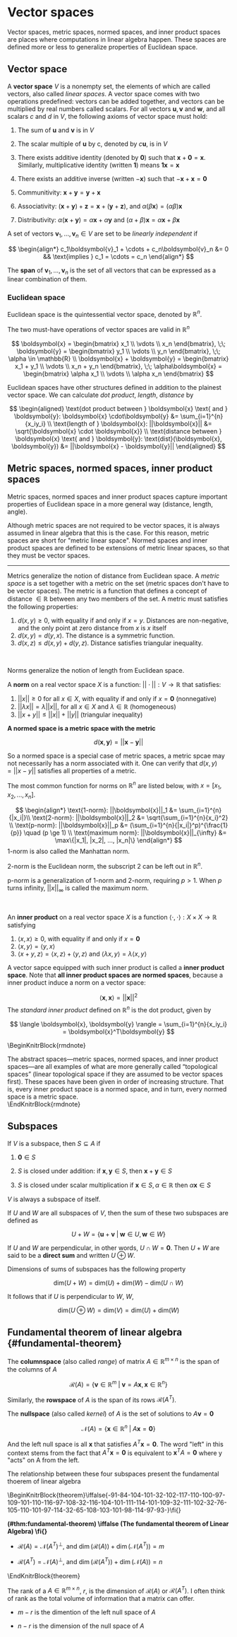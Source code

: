 
# Vector spaces 

Vector spaces, metric spaces, normed spaces, and inner product spaces are places where computations in linear algebra happen. These spaces are defined more or less to generalize properties of Euclidean space.  

## Vector space 

A **vector space** $V$ is a nonempty set, the elements of which are called vectors, also called *linear spaces*. A vector space comes with two operations predefined: vectors can be added together, and vectors can be multiplied by real numbers called scalars. For all vectors $\boldsymbol{u}, \boldsymbol{v}$ and $\boldsymbol{w}$, and all scalars $c$ and $d$ in $V$, the following axioms of vector space must hold:   

1. The sum of $\boldsymbol{u}$ and $\boldsymbol{v}$ is in $V$ 

2. The scalar multiple of $\boldsymbol{u}$ by c, denoted by $c\boldsymbol{u}$, is in $V$  

3. There exists additive identity (denoted by $\boldsymbol{0}$) such that $\boldsymbol{x} + \boldsymbol{0} = \boldsymbol{x}$. Similarly, multiplicative identity (written $\boldsymbol{1}$) means $\boldsymbol{1}\boldsymbol{x} = \boldsymbol{x}$  

4. There exists an additive inverse (written $-\boldsymbol{x}$) such that $-\boldsymbol{x} + \boldsymbol{x} = \boldsymbol{0}$  

5. Communitivity: $\boldsymbol{x} + \boldsymbol{y} = \boldsymbol{y} + \boldsymbol{x}$

6. Associativity: $(\boldsymbol{x} + \boldsymbol{y}) + \boldsymbol{z} = \boldsymbol{x} + (\boldsymbol{y} + \boldsymbol{z})$, and $\alpha(\beta\boldsymbol{x}) = (\alpha\beta)\boldsymbol{x}$  

7. Distributivity: $\alpha(\boldsymbol{x} + \boldsymbol{y}) = \alpha\boldsymbol{x} + \alpha\boldsymbol{y}$ and $(\alpha + \beta)\boldsymbol{x} = \alpha\boldsymbol{x} + \beta\boldsymbol{x}$
 
 
A set of vectors $\boldsymbol{v}_1, ..., \boldsymbol{v}_n \in V$ are set to be *linearly independent* if 

$$
\begin{align*}
c_1\boldsymbol{v}_1 + \cdots + c_n\boldsymbol{v}_n &= 0 && \text{implies } c_1 = \cdots = c_n
\end{align*}
$$

The **span** of  $\boldsymbol{v}_1, ..., \boldsymbol{v}_n$  is the set of all vectors that can be expressed as a linear combination of them. 

### Euclidean space 

Euclidean space is the quintessential vector space, denoted by $\mathbb{R}^n$. 

The two must-have operations of vector spaces are valid in $\mathbb{R}^n$  

$$
\boldsymbol{x} = 
\begin{bmatrix}
x_1 \\
\vdots \\
x_n
\end{bmatrix}, \;\;
\boldsymbol{y} = 
\begin{bmatrix}
y_1 \\
\vdots \\
y_n
\end{bmatrix}, \;\;
\alpha \in \mathbb{R} \\
\boldsymbol{x} + \boldsymbol{y} = 
\begin{bmatrix}
x_1 + y_1 \\
\vdots \\
x_n + y_n
\end{bmatrix}, \;\;
\alpha\boldsymbol{x} = 
\begin{bmatrix}
\alpha x_1 \\
\vdots \\
\alpha x_n
\end{bmatrix}
$$

Euclidean spaces have other structures defined in addition to the plainest vector space. We can calculate *dot product*, *length*, *distance* by

$$
\begin{aligned}
\text{dot product between }  \boldsymbol{x} \text{ and } \boldsymbol{y}: \boldsymbol{x} \cdot\boldsymbol{y} &= \sum_{i=1}^{n}{x_iy_i} \\
\text{length of } \boldsymbol{x}: ||\boldsymbol{x}|| &= \sqrt{\boldsymbol{x} \cdot \boldsymbol{x}} \\
\text{distance between } \boldsymbol{x} \text{ and } \boldsymbol{y}: \text{dist}(\boldsymbol{x}, \boldsymbol{y}) &= ||\boldsymbol{x} - \boldsymbol{y}||
\end{aligned}
$$



## Metric spaces, normed spaces, inner product spaces


Metric spaces, normed spaces and inner product spaces capture important properties of Euclidean space in a more general way (distance, length, angle). 

Although metric spaces are not required to be vector spaces, it is always assumed in linear algebra that this is the case. For this reason, metric spaces are short for "metric linear space". Normed spaces and inner product spaces are defined to be extensions of metric linear spaces, so that they must be vector spaces. 

<hr>

Metrics generalize the notion of distance from Euclidean space. A *metric space* is a set together with a metric on the set (metric spaces don't have to be vector spaces). The metric is a function that defines a concept of distance $\in \mathbb{R}$ between any two members of the set. A metric must satisfies the following properties: 

1. $d(x, y) \ge 0$, with equality if and only if $x = y$. Distances are non-negative, and the only point at zero distance from $x$ is $x$ itself  
2. $d(x, y) = d(y, x)$. The distance is a symmetric function. 
3. $d(x, z) \le d(x, y) + d(y, z)$. Distance satisfies triangular inequality. 

<br>

Norms generalize the notion of length from Euclidean space. 

A **norm** on a real vector space $X$ is a function: $||\cdot||: V \rightarrow \mathbb{R}$ that satisfies: 

1. $||x|| \ge 0$ for all $x \in X$, with equality if and only if $x = \boldsymbol{0}$ (nonnegative)  
2. $||\lambda x|| = \lambda ||x||$, for all $x \in X$ and $\lambda \in \mathbb{R}$ (homogeneous)  
3. $||x + y|| \le ||x|| + ||y||$ (triangular inequality)  

**A normed space is a metric space with the metric** 

$$
d(\boldsymbol{x}, \boldsymbol{y}) = ||\boldsymbol{x} - \boldsymbol{y}||
$$

So a normed space is a special case of metric spaces, a metric spcae may not necessarily has a norm associated with it. One can verify that $d(x, y) = ||x - y||$ satisfies all properties of a metric. 

The most common function for norms on $\mathbb{R}^n$ are listed below, with $x = [x_1, x_2, ..., x_n]$. 

$$
\begin{align*}
\text{1-norm}: ||\boldsymbol{x}||_1 &= \sum_{i=1}^{n}{|x_i|}\\
\text{2-norm}: ||\boldsymbol{x}||_2 &= \sqrt{\sum_{i=1}^{n}{x_i}^2} \\
\text{p-norm}: ||\boldsymbol{x}||_p &= (\sum_{i=1}^{n}{|x_i|}^p)^{\frac{1}{p}} \quad (p \ge 1) \\
\text{maximum norm}: ||\boldsymbol{x}||_{\infty} &= \max\{|x_1|, |x_2|, ..., |x_n|\}
\end{align*}
$$
1-norm is also called the Manhattan norm. 

2-norm is the Euclidean norm, the subscript $2$ can be left out in $\mathbb{R}^n$. 

p-norm is a generalization of 1-norm and 2-norm, requiring $p > 1$. When $p$ turns infinity, $||x||_{\infty}$ is called the maximum norm. 

<br>

An **inner product** on a real vector space $X$ is a function $\langle \cdot, \cdot\rangle: X \times X \rightarrow \mathbb{R}$ satisfying 

1. $\langle x, x \rangle \ge 0$, with equality if and only if $x = \boldsymbol{0}$   
2. $\langle x, y \rangle = \langle y, x \rangle$
3. $\langle x + y, z\rangle = \langle x, z\rangle + \langle y, z\rangle$ and $\langle \lambda x, y\rangle = \lambda \langle x, y \rangle$

A vector sapce equipped with such inner product is called a **inner product space**. Note that **all inner product spaces are normed spaces**, because a inner product induce a norm on a vector space: 

$$
\langle \boldsymbol{x}, \boldsymbol{\boldsymbol{x}} \rangle = ||\boldsymbol{x}||^2  
$$
The *standard inner product* defined on $\mathbb{R}^{n}$ is the dot product,  given by 

$$
\langle \boldsymbol{x}, \boldsymbol{y} \rangle = \sum_{i=1}^{n}{x_iy_i} = \boldsymbol{x}^T\boldsymbol{y}
$$


\BeginKnitrBlock{rmdnote}<div class="rmdnote">The abstract spaces—metric spaces, normed spaces, and inner product spaces—are all examples of what are more generally called “topological spaces” (linear topological space if they are assumed to be vector spaces first).  These spaces have been given in order of increasing structure. That is, every inner product space is a normed space, and in turn, every normed space is a metric space.</div>\EndKnitrBlock{rmdnote}

## Subspaces

If $V$ is a subspace, then $S \subseteq A$ if 

1. $\boldsymbol{0} \in S$  

2. $S$ is closed under addition: if $\boldsymbol{x}, \boldsymbol{y} \in S$, then $\boldsymbol{x} + \boldsymbol{y} \in S$  

3. $S$ is closed under scalar multiplication if $\boldsymbol{x} \in S, \alpha \in \mathbb{R}$ then $\alpha\boldsymbol{x} \in S$

$V$ is always a subspace of itself. 

If $U$ and $W$ are all subspaces of $V$, then the sum of these two subspaces are defined as 

$$
U + W = \{\boldsymbol{u} + \boldsymbol{v} \;| \; \boldsymbol{w} \in U, \boldsymbol{w} \in W \}
$$

If $U$ and $W$ are perpendicular, in other words, $U \cap W = \boldsymbol{0}$. Then $U + W$ are said to be a **direct sum** and written $U \oplus W$. 

Dimensions of sums of subspaces has the following property 

$$
\text{dim}(U + W) = \text{dim}(U) + \text{dim}(W) - \text{dim}(U \cap W)
$$

It follows that if $U$ is perpendicular to $W$, $W$, 

$$
\text{dim}(U \oplus W) = \text{dim}(V)  = \text{dim}(U) + \text{dim}(W)
$$


## Fundamental theorem of linear algebra  {#fundamental-theorem}

The **columnspace** (also called *range*) of matrix $A \in \mathbb{R}^{m \times n}$ is the span of the columns of $A$

$$
\mathcal{R}(A) = \{\boldsymbol{v} \in \mathbb{R}^m\;|\; \boldsymbol{v} = A\boldsymbol{x}, \, \boldsymbol{x} \in \mathbb{R}^n\}
$$

Similarly, the **rowspace** of $A$ is the span of its rows $\mathcal{R}(A^T)$. 

The **nullspace** (also called *kernel*) of $A$ is the set of solutions to $A\boldsymbol{v} = \boldsymbol{0}$ 

$$
\mathcal{N}(A) = \{\boldsymbol{x} \in \mathbb{R}^n\;|\;A\boldsymbol{x} = \boldsymbol{0}\}
$$

And the left null space is all $\boldsymbol{x}$ that satisfies $A^T\boldsymbol{x} = \boldsymbol{0}$. The word "left" in this context stems from the fact that $A^T\boldsymbol{x}= \boldsymbol{0}$ is equivalent to $\boldsymbol{x}^TA=\boldsymbol{0}$ where y "acts" on A from the left.  

The relationship between these four subspaces present the fundamental thoerem of linear algebra 


\BeginKnitrBlock{theorem}\iffalse{-91-84-104-101-32-102-117-110-100-97-109-101-110-116-97-108-32-116-104-101-111-114-101-109-32-111-102-32-76-105-110-101-97-114-32-65-108-103-101-98-114-97-93-}\fi{}<div class="theorem"><span class="theorem" id="thm:fundamental-theorem"><strong>(\#thm:fundamental-theorem)  \iffalse (The fundamental theorem of Linear Algebra) \fi{} </strong></span>

- $\mathcal{R}(A) = \mathcal{N}(A^T)^{\perp}$, and $\dim(\mathcal{R}(A)) + \dim(\mathcal{N}(A^T)) = m$  

- $\mathcal{R}(A^T) = \mathcal{N}(A)^{\perp}$, and $\dim(\mathcal{R}(A^T)) + \dim(\mathcal{N}(A)) = n$</div>\EndKnitrBlock{theorem}



The rank of a $A \in \mathbb{R}^{m \times n}$, $r$, is the dimension of $\mathcal{R}(A)$ or $\mathcal{R}(A^T)$. I often think of rank as the total volume of information that a matrix can offer. 

- $m - r$ is the dimention of the left null space of $A$  

- $n - r$ is the dimension of the null space of $A$
